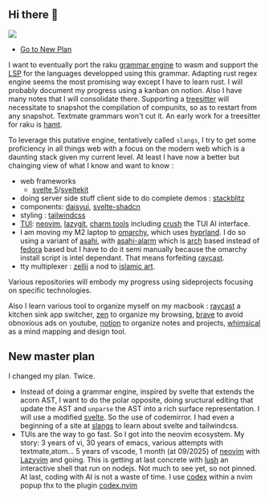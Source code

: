 ## Hi there 👋

<!-- [![Anurag's GitHub stats](https://github-readme-stats.vercel.app/api?username=cognominal)](https://github.com/anuraghazra/github-readme-stats)
<a href="https://github.com/cognominal">
-->
  <img align="center" src="https://github-readme-stats.vercel.app/api/top-langs/?username=cognominal&theme=ayu-mirage&hide=css,html,markdown&langs_count=5" />

* [Go to New Plan](#new-plan)

I want to eventually port the raku [grammar engine](https://docs.raku.org/language/grammars) to wasm and support the [LSP](https://microsoft.github.io/language-server-protocol/) for the languages developped using this grammar.
Adapting rust regex engine seems the most promising way except I have to learn rust. I will probably document my progress using a kanban on notion.
Also I have many notes that I will consolidate there.
Supporting a [treesitter](https://tree-sitter.github.io/tree-sitter/) will necessitate to snapshot the compilation of compunits, so as to restart from any snapshot. Textmate grammars won't cut it.
An early work for a treesitter for raku is [hamt](https://github.com/cognominal/hamt-for-raku-moarvm).

To leverage this putative engine, tentatively called `slangs`, 
I try to get some proficiency in all things web with a focus on the modern web which is a daunting stack given my current level. At least I have now a better
but chainging view of what I know and want to know :

*  web frameworks 
    * [svelte 5](https://svelte-5-preview.vercel.app/docs/introduction)/[sveltekit](https://kit.svelte.dev/)
*  doing server side stuff client side to do complete demos : [stackblitz](https://stackblitz.com/)
*  components: [daisyui](https://daisyui.com/), [svelte-shadcn](https://www.shadcn-svelte.com/)
*  styling : [tailwindcss](https://tailwindcss.com/)
*  [TUI](https://en.wikipedia.org/wiki/Text-based_user_interface): [neovim](https://en.wikipedia.org/wiki/Vim_(text_editor)#Neovim), [lazygit](https://github.com/jesseduffield/lazygit), [charm tools](https://charm.land/) including [crush](https://github.com/charmbracelet/crush) the TUI AI interface.
*  I am moving my M2 laptop to [omarchy](https://omarchy.org/), which uses [hyprland](https://hypr.land/). I do so using a variant of [asahi](https://asahilinux.org/), with [asahi-alarm](https://asahi-alarm.org/) which is [arch](https://archlinux.org/) based instead of [fedora](https://fedoraproject.org/) based  but I have to do it semi manually because the omarchy install script is intel dependant. That means forfeiting [raycast](https://www.raycast.com/).
*  tty multiplexer : [zellij](https://zellij.dev/) a nod to [islamic art](https://en.wikipedia.org/wiki/Zellij).

 Various repositories will embody my progress using sideprojects focusing on specific technologies.

 Also I learn various tool to organize myself on my macbook : 
 [raycast](https://en.wikipedia.org/wiki/Raycast_(software)) a kitchen sink app switcher, [zen](https://zen-browser.app/) to organize my browsing, [brave](https://brave.com/) to avoid obnoxious ads on youtube, [notion](https://www.notion.so/) to organize notes and projects, [whimsical](https://whimsical.com/)  as a mind mapping and design tool.

 ## New master plan

 I changed my plan. Twice. 
 
 - Instead of doing a grammar engine, inspired by svelte that extends the acorn AST, I want to do the polar opposite, doing sructural editing that update the AST and `unparse` the AST into a rich surface representation. I will use a modified [svelte](https://svelte.dev). So the use of codemirror. I had even a beginning of a site at [slangs](https://slangs.vercel.app/) to learn about svelte and tailwindcss.
 - TUIs are the way to go fast. So I got into the neovim ecosystem. My story: 3 years of vi, 30 years of emacs, various attempts with textmate,atom... 5 years of vscode, 1 month (at 09/2025) of [neovim](https://neovim.io/) with [Lazyvim](https://www.lazyvim.org/)  and going.
   This is getting at last concrete with [lush](https://github.com/cognominal/cognominal/) an interactive shell that run on nodejs. Not much to see yet, so not pinned. At last, coding with AI is not
   a waste of time. I use [codex](https://developers.openai.com/codex/cli) within a nvim popup thx to the plugin [codex.nvim](https://github.com/johnseth97/codex.nvim) 

<!--
**cognominal/cognominal** is a ✨ _special_ ✨ repository because its `README.md` (this file) appears on your GitHub profile.

Here are some ideas to get you started:

- 🔭 I’m currently working on ...
- 🌱 I’m currently learning ...
- 👯 I’m looking to collaborate on ...
- 🤔 I’m looking for help with ...
- 💬 Ask me about ...
- 📫 How to reach me: ...
- 😄 Pronouns: ...
- ⚡ Fun fact: ...
-->
